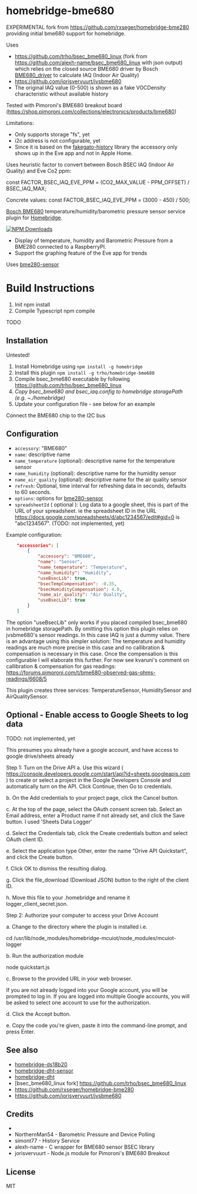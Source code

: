 # homebridge-bme680

EXPERIMENTAL fork from https://github.com/rxseger/homebridge-bme280 providing initial bme680 support for homebridge.

Uses 
* https://github.com/trho/bsec_bme680_linux (fork from https://github.com/alexh-name/bsec_bme680_linux with json output) which relies on the closed source BME680 driver by Bosch [BME680_driver](https://github.com/BoschSensortec/BME680_driver) to calculate IAQ (Indoor Air Quality)
* https://github.com/jorisvervuurt/jvsbme680
* The original IAQ value (0-500) is shown as a fake VOCDensity characteristic without available history

Tested with Pimoroni's BME680 breakout board (https://shop.pimoroni.com/collections/electronics/products/bme680) 

Limitations:
* Only supports storage "fs", yet
* i2c address is not configurable, yet 
* Since it is based on the [fakegato-history](https://github.com/simont77/fakegato-history) library the accessory only shows up in the Eve app and not in Apple Home.

Uses heuristic factor to convert between Bosch BSEC IAQ (Indoor Air Quality) and Eve Co2 ppm:

const FACTOR_BSEC_IAQ_EVE_PPM = (CO2_MAX_VALUE - PPM_OFFSET) / BSEC_IAQ_MAX;

Concrete values:
const FACTOR_BSEC_IAQ_EVE_PPM = (3000 - 450) / 500;

[Bosch BME680](https://www.bosch-sensortec.com/bst/products/all_products/bme680)
temperature/humidity/barometric pressure sensor service plugin for [Homebridge](https://github.com/nfarina/homebridge).

[![NPM Downloads](https://img.shields.io/npm/dm/homebridge-bme280.svg?style=flat)](https://npmjs.org/package/homebridge-bme280)

* Display of temperature, humidity and Barometric Pressure from a BME280 connected to a RaspberryPI.
* Support the graphing feature of the Eve app for trends

Uses [bme280-sensor](https://www.npmjs.com/package/bme280-sensor)

# Build Instructions

1. Init
npm install
2. Compile Typescript
npm compile

TODO

## Installation

Untested!

1.	Install Homebridge using `npm install -g homebridge`
2.	Install this plugin `npm install -g trho/homebridge-bme680`
3.  Compile bsec_bme680 executable by following https://github.com/trho/bsec_bme680_linux 
4.  *Copy bsec_bme680 and bsec_iaq.config to homebridge storagePath (e.g. ~./homebridge)*
5.	Update your configuration file - see below for an example

Connect the BME680 chip to the I2C bus

## Configuration
* `accessory`: "BME680"
* `name`: descriptive name
* `name_temperature` (optional): descriptive name for the temperature sensor
* `name_humidity` (optional): descriptive name for the humidity sensor
* `name_air_quality` (optional): descriptive name for the air quality sensor
* `refresh`: Optional, time interval for refreshing data in seconds, defaults to 60 seconds.
* `options`: options for [bme280-sensor](https://www.npmjs.com/package/bme280-sensor)
* `spreadsheetId` ( optional ): Log data to a google sheet, this is part of the URL of your spreadsheet.  ie the spreadsheet ID in the URL https://docs.google.com/spreadsheets/d/abc1234567/edit#gid=0 is "abc1234567". (TODO: not implemented, yet)


Example configuration:

```json
    "accessories": [
        {
            "accessory": "BME680",
            "name": "Sensor",
            "name_temperature": "Temperature",
            "name_humidity": "Humidity",
            "useBsecLib": true,
            "bsecTempCompensation": -0.35,
            "bsecHumidityCompensation": 4.0,
            "name_air_quality": "Air Quality",
            "useBsecLib": true
        }
    ]
```

The option "useBsecLib" only works if you placed compiled bsec_bme680 in homebridge storagePath.
By omitting this option this plugin relies on jvsbme680's sensor readings. In this case IAQ is just a dummy value.
There is an advantage using this simpler solution:
The temperature and humidity readings are much more precise in this case and no callibration & compensation is necessary in this case.
Once the compensation is this configurable I will elaborate this further.
For now see kvaruni's comment on callibration & compensation for gas readings:
https://forums.pimoroni.com/t/bme680-observed-gas-ohms-readings/6608/5


This plugin creates three services: TemperatureSensor, HumiditySensor and AirQualitySensor.

## Optional - Enable access to Google Sheets to log data

TODO: not implemented, yet

This presumes you already have a google account, and have access to google drive/sheets already

Step 1: Turn on the Drive API
a. Use this wizard ( https://console.developers.google.com/start/api?id=sheets.googleapis.com )
to create or select a project in the Google Developers Console and automatically turn on the API. Click Continue, then Go to credentials.

b. On the Add credentials to your project page, click the Cancel button.

c. At the top of the page, select the OAuth consent screen tab. Select an Email address, enter a Product name if not already set, and click the Save button.  I used 'Sheets Data Logger'

d. Select the Credentials tab, click the Create credentials button and select OAuth client ID.

e. Select the application type Other, enter the name "Drive API Quickstart", and click the Create button.

f. Click OK to dismiss the resulting dialog.

g. Click the file_download (Download JSON) button to the right of the client ID.

h. Move this file to your .homebridge and rename it logger_client_secret.json.

Step 2: Authorize your computer to access your Drive Account

a. Change to the directory where the plugin is installed i.e.

cd /usr/lib/node_modules/homebridge-mcuiot/node_modules/mcuiot-logger

b. Run the authorization module

node quickstart.js

c. Browse to the provided URL in your web browser.

If you are not already logged into your Google account, you will be prompted to log in. If you are logged into multiple Google accounts, you will be asked to select one account to use for the authorization.

d. Click the Accept button.

e. Copy the code you're given, paste it into the command-line prompt, and press Enter.

## See also

* [homebridge-ds18b20](https://www.npmjs.com/package/homebridge-ds18b20)
* [homebridge-dht-sensor](https://www.npmjs.com/package/homebridge-dht-sensor)
* [homebridge-dht](https://www.npmjs.com/package/homebridge-dht)
* [bsec_bme680_linux fork] https://github.com/trho/bsec_bme680_linux
* https://github.com/rxseger/homebridge-bme280
* https://github.com/jorisvervuurt/jvsbme680


## Credits
* 
* NorthernMan54 - Barometric Pressure and Device Polling
* simont77 - History Service
* alexh-name - C wrapper for BME680 sensor BSEC library
* jorisvervuurt - Node.js module for Pimoroni's BME680 Breakout

## License

MIT
